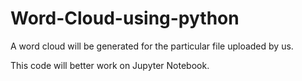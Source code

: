 # Word-Cloud-using-python
A word cloud will be generated for the particular file uploaded by us.

This code will better work on Jupyter Notebook.

